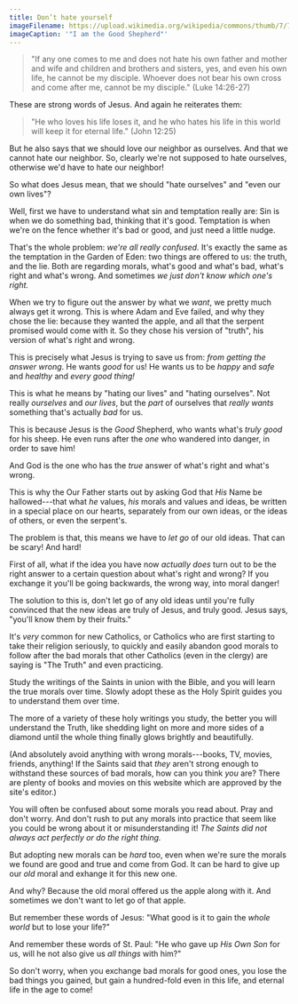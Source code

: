 ```yaml
---
title: Don’t hate yourself
imageFilename: https://upload.wikimedia.org/wikipedia/commons/thumb/7/76/StJohnsAshfield_StainedGlass_GoodShepherd_Portrait.jpg/1280px-StJohnsAshfield_StainedGlass_GoodShepherd_Portrait.jpg
imageCaption: '"I am the Good Shepherd"'
---
```


> "If any one comes to me and does not hate his own father and mother and wife and children and brothers and sisters, yes, and even his own life, he cannot be my disciple. Whoever does not bear his own cross and come after me, cannot be my disciple." (Luke 14:26-27)

These are strong words of Jesus. And again he reiterates them:

> "He who loves his life loses it, and he who hates his life in this world will keep it for eternal life." (John 12:25)

But he also says that we should love our neighbor as ourselves. And that we cannot hate our neighbor. So, clearly we're not supposed to hate ourselves, otherwise we'd have to hate our neighbor!

So what does Jesus mean, that we should "hate ourselves" and "even our own lives"?

Well, first we have to understand what sin and temptation really are: Sin is when we do something bad, thinking that it's good. Temptation is when we're on the fence whether it's bad or good, and just need a little nudge.

That's the whole problem: *we're all really confused.* It's exactly the same as the temptation in the Garden of Eden: two things are offered to us: the truth, and the lie. Both are regarding morals, what's good and what's bad, what's right and what's wrong. And sometimes *we just don't know which one's right.*

When we try to figure out the answer by what we *want*, we pretty much always get it wrong. This is where Adam and Eve failed, and why they chose the lie: because they wanted the apple, and all that the serpent promised would come with it. So they chose his version of "truth", his version of what's right and wrong.

This is precisely what Jesus is trying to save us from: *from getting the answer wrong*. He wants *good* for us! He wants us to be *happy* and *safe* and *healthy* and *every good thing!*

This is what he means by "hating our lives" and "hating ourselves". Not really *ourselves* and *our lives*, but the *part* of ourselves that *really wants* something that's actually *bad* for us.

This is because Jesus is the *Good* Shepherd, who wants what's *truly good* for his sheep. He even runs after the *one* who wandered into danger, in order to save him!

And God is the one who has the *true* answer of what's right and what's wrong.

This is why the Our Father starts out by asking God that *His* Name be hallowed---that what *he* values, *his* morals and values and ideas, be written in a special place on our hearts, separately from our own ideas, or the ideas of others, or even the serpent's.

The problem is that, this means we have to *let go* of our old ideas. That can be scary! And hard!

First of all, what if the idea you have now *actually does* turn out to be the right answer to a certain question about what's right and wrong? If you exchange it you'll be going backwards, the wrong way, into moral danger!

The solution to this is, don't let go of any old ideas until you're fully convinced that the new ideas are truly of Jesus, and truly good. Jesus says, "you'll know them by their fruits."

It's *very* common for new Catholics, or Catholics who are first starting to take their religion seriously, to quickly and easily abandon good morals to follow after the bad morals that other Catholics (even in the clergy) are saying is "The Truth" and even practicing.

Study the writings of the Saints in union with the Bible, and you will learn the true morals over time. Slowly adopt these as the Holy Spirit guides you to understand them over time.

The more of a variety of these holy writings you study, the better you will understand the Truth, like shedding light on more and more sides of a diamond until the whole thing finally glows brightly and beautifully.

(And absolutely avoid anything with wrong morals---books, TV, movies, friends, anything! If the Saints said that *they* aren't strong enough to withstand these sources of bad morals, how can you think *you* are? There are plenty of books and movies on this website which are approved by the site's editor.)

You will often be confused about some morals you read about. Pray and don't worry. And don't rush to put any morals into practice that seem like you could be wrong about it or misunderstanding it! *The Saints did not always act perfectly or do the right thing.*

But adopting new morals can be *hard* too, even when we're sure the morals we found are good and true and come from God. It can be hard to give up our *old* moral and exhange it for this new one.

And why? Because the old moral offered us the apple along with it. And sometimes we don't want to let go of that apple.

But remember these words of Jesus: "What good is it to gain the *whole world* but to lose your life?"

And remember these words of St. Paul: "He who gave up *His Own Son* for us, will he not also give us *all things* with him?"

So don't worry, when you exchange bad morals for good ones, you lose the bad things you gained, but gain a hundred-fold even in this life, and eternal life in the age to come!

